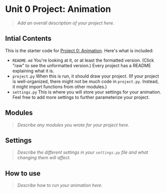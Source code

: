 # Unit 0 Project: Animation

>*Add an overall description of your project here.*

## Intial Contents
This is the starter code for [Project 0: Animation](http://cs.fablearn.org/courses/cs9/unit00/project). 
Here's what is included:

- `README.md` You're looking at it, or at least the formatted version. (Click "raw" to see the unformatted version.) Every project has a README explaining what it is.
- `project.py` When this is run, it should draw your project. (If your project is well-organized, there might not be much code in `project.py`. Instead, it might import functions from other modules.)
- `settings.py` This is where you will store your settings for your animation. Feel free to add more settings to further parameterize your project. 

## Modules
>*Describe any modules you wrote for your project here.*

## Settings
>*Describe the different settings in your `settings.py` file and what changing them will affect.*

## How to use
>*Describe how to run your animation here.*


